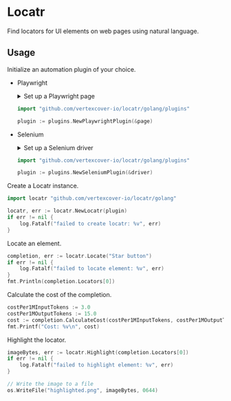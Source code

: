 # Locatr

Find locators for UI elements on web pages using natural language.

## Usage

Initialize an automation plugin of your choice.

- Playwright
	<details>
	<summary>Set up a Playwright page</summary>

	```go
	import (
		"log"

		"github.com/playwright-community/playwright-go"
	)

	pw, err := playwright.Run()
	if err != nil {
		log.Fatalf("could not start Playwright: %v", err)
	}
	
	// --- Launch a browser ---
	browser, err := pw.Chromium.Launch(
		playwright.BrowserTypeLaunchOptions{Headless: playwright.Bool(false)},
	)
	// OR, --- Connect to a browser over CDP ---
	browser, err := pw.Chromium.ConnectOverCDP("<cdp-session-url>")

	if err != nil {
		log.Fatalf("could not connect to browser: %v", err)
	}

	browserContext, err := browser.NewContext(
		playwright.BrowserNewContextOptions{BypassCSP: playwright.Bool(true)},
	)
	if err != nil {
		log.Fatalf("could not create browser context: %v", err)
	}

	page, err := browserContext.NewPage()
	if err != nil {
		log.Fatalf("could not create new page: %v", err)
	}

	if _, err := page.Goto("https://github.com/vertexcover-io/locatr"); err != nil {
		log.Fatalf("failed to load URL: %v", err)
	}
	```
	</details>
	
	```go
	import "github.com/vertexcover-io/locatr/golang/plugins"

	plugin := plugins.NewPlaywrightPlugin(&page)
	```

- Selenium
	<details>
	<summary>Set up a Selenium driver</summary>

	```go
	import (
		"log"

		"github.com/vertexcover-io/selenium"
	)
	service, err := selenium.NewChromeDriverService(
		"path/to/chromedriver-executable", 4444,
	)
	if err != nil {
		log.Fatalf("failed to create service: %v", err)
	}

	driver, err := selenium.NewRemote(selenium.Capabilities{}, "")
	// OR, --- Connect to a remote driver session---
	driver, err := selenium.ConnectRemote("<url>", "<session-id>")

	if err != nil {
		log.Fatalf("could not connect to driver: %v", err)
	}

	if err := driver.Get("https://github.com/vertexcover-io/locatr"); err != nil {
		log.Fatalf("failed to load URL: %v", err)
	}
	```
	</details>

	```go
	import "github.com/vertexcover-io/locatr/golang/plugins"

	plugin := plugins.NewSeleniumPlugin(&driver)
	```

Create a Locatr instance.

```go
import locatr "github.com/vertexcover-io/locatr/golang"

locatr, err := locatr.NewLocatr(plugin)
if err != nil {
	log.Fatalf("failed to create locatr: %v", err)
}
```

Locate an element.

```go
completion, err := locatr.Locate("Star button")
if err != nil {
	log.Fatalf("failed to locate element: %v", err)
}
fmt.Println(completion.Locators[0])
```

Calculate the cost of the completion.

```go
costPer1MInputTokens := 3.0
costPer1MOutputTokens := 15.0
cost := completion.CalculateCost(costPer1MInputTokens, costPer1MOutputTokens)
fmt.Printf("Cost: %v\n", cost)
```

Highlight the locator.

```go
imageBytes, err := locatr.Highlight(completion.Locators[0])
if err != nil {
	log.Fatalf("failed to highlight element: %v", err)
}

// Write the image to a file
os.WriteFile("highlighted.png", imageBytes, 0644)
```
